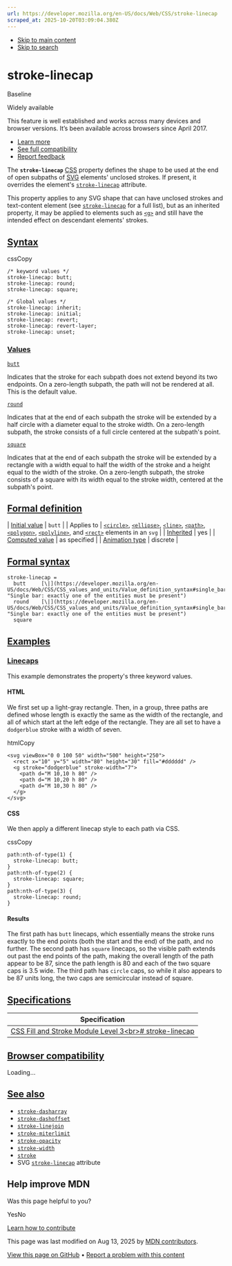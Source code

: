 ```yaml
---
url: https://developer.mozilla.org/en-US/docs/Web/CSS/stroke-linecap
scraped_at: 2025-10-20T03:09:04.380Z
---
```


- [Skip to main content](https://developer.mozilla.org/en-US/docs/Web/CSS/stroke-linecap#content)
- [Skip to search](https://developer.mozilla.org/en-US/docs/Web/CSS/stroke-linecap#search)

# stroke-linecap


Baseline

Widely available


This feature is well established and works across many devices and browser versions. It’s been available across browsers since ⁨April 2017⁩.


- [Learn more](https://developer.mozilla.org/en-US/docs/Glossary/Baseline/Compatibility)
- [See full compatibility](https://developer.mozilla.org/en-US/docs/Web/CSS/stroke-linecap#browser_compatibility)
- [Report feedback](https://survey.alchemer.com/s3/7634825/MDN-baseline-feedback?page=%2Fen-US%2Fdocs%2FWeb%2FCSS%2Fstroke-linecap&level=high)

The **`stroke-linecap`** [CSS](https://developer.mozilla.org/en-US/docs/Web/CSS) property defines the shape to be used at the end of open subpaths of [SVG](https://developer.mozilla.org/en-US/docs/Web/SVG) elements' unclosed strokes. If present, it overrides the element's [`stroke-linecap`](https://developer.mozilla.org/en-US/docs/Web/SVG/Reference/Attribute/stroke-linecap) attribute.

This property applies to any SVG shape that can have unclosed strokes and text-content element (see [`stroke-linecap`](https://developer.mozilla.org/en-US/docs/Web/SVG/Reference/Attribute/stroke-linecap) for a full list), but as an inherited property, it may be applied to elements such as [`<g>`](https://developer.mozilla.org/en-US/docs/Web/SVG/Reference/Element/g) and still have the intended effect on descendant elements' strokes.

## [Syntax](https://developer.mozilla.org/en-US/docs/Web/CSS/stroke-linecap\#syntax)

cssCopy

```
/* keyword values */
stroke-linecap: butt;
stroke-linecap: round;
stroke-linecap: square;

/* Global values */
stroke-linecap: inherit;
stroke-linecap: initial;
stroke-linecap: revert;
stroke-linecap: revert-layer;
stroke-linecap: unset;

```

### [Values](https://developer.mozilla.org/en-US/docs/Web/CSS/stroke-linecap\#values)

[`butt`](https://developer.mozilla.org/en-US/docs/Web/CSS/stroke-linecap#butt)

Indicates that the stroke for each subpath does not extend beyond its two endpoints. On a zero-length subpath, the path will not be rendered at all. This is the default value.

[`round`](https://developer.mozilla.org/en-US/docs/Web/CSS/stroke-linecap#round)

Indicates that at the end of each subpath the stroke will be extended by a half circle with a diameter equal to the stroke width. On a zero-length subpath, the stroke consists of a full circle centered at the subpath's point.

[`square`](https://developer.mozilla.org/en-US/docs/Web/CSS/stroke-linecap#square)

Indicates that at the end of each subpath the stroke will be extended by a rectangle with a width equal to half the width of the stroke and a height equal to the width of the stroke. On a zero-length subpath, the stroke consists of a square with its width equal to the stroke width, centered at the subpath's point.

## [Formal definition](https://developer.mozilla.org/en-US/docs/Web/CSS/stroke-linecap\#formal_definition)

| [Initial value](https://developer.mozilla.org/en-US/docs/Web/CSS/CSS_cascade/Value_processing#initial_value) | `butt` |
| Applies to | [`<circle>`](https://developer.mozilla.org/en-US/docs/Web/SVG/Reference/Element/circle), [`<ellipse>`](https://developer.mozilla.org/en-US/docs/Web/SVG/Reference/Element/ellipse), [`<line>`](https://developer.mozilla.org/en-US/docs/Web/SVG/Reference/Element/line), [`<path>`](https://developer.mozilla.org/en-US/docs/Web/SVG/Reference/Element/path), [`<polygon>`](https://developer.mozilla.org/en-US/docs/Web/SVG/Reference/Element/polygon), [`<polyline>`](https://developer.mozilla.org/en-US/docs/Web/SVG/Reference/Element/polyline), and [`<rect>`](https://developer.mozilla.org/en-US/docs/Web/SVG/Reference/Element/rect) elements in an `svg` |
| [Inherited](https://developer.mozilla.org/en-US/docs/Web/CSS/CSS_cascade/Inheritance) | yes |
| [Computed value](https://developer.mozilla.org/en-US/docs/Web/CSS/CSS_cascade/Value_processing#computed_value) | as specified |
| [Animation type](https://developer.mozilla.org/en-US/docs/Web/CSS/CSS_animated_properties) | discrete |

## [Formal syntax](https://developer.mozilla.org/en-US/docs/Web/CSS/stroke-linecap\#formal_syntax)

```
stroke-linecap =
  butt     [\|](https://developer.mozilla.org/en-US/docs/Web/CSS/CSS_values_and_units/Value_definition_syntax#single_bar "Single bar: exactly one of the entities must be present")
  round    [\|](https://developer.mozilla.org/en-US/docs/Web/CSS/CSS_values_and_units/Value_definition_syntax#single_bar "Single bar: exactly one of the entities must be present")
  square

```

## [Examples](https://developer.mozilla.org/en-US/docs/Web/CSS/stroke-linecap\#examples)

### [Linecaps](https://developer.mozilla.org/en-US/docs/Web/CSS/stroke-linecap\#linecaps)

This example demonstrates the property's three keyword values.

#### HTML

We first set up a light-gray rectangle. Then, in a group, three paths are defined whose length is exactly the same as the width of the rectangle, and all of which start at the left edge of the rectangle. They are all set to have a `dodgerblue` stroke with a width of seven.

htmlCopy

```
<svg viewBox="0 0 100 50" width="500" height="250">
  <rect x="10" y="5" width="80" height="30" fill="#dddddd" />
  <g stroke="dodgerblue" stroke-width="7">
    <path d="M 10,10 h 80" />
    <path d="M 10,20 h 80" />
    <path d="M 10,30 h 80" />
  </g>
</svg>

```

#### CSS

We then apply a different linecap style to each path via CSS.

cssCopy

```
path:nth-of-type(1) {
  stroke-linecap: butt;
}
path:nth-of-type(2) {
  stroke-linecap: square;
}
path:nth-of-type(3) {
  stroke-linecap: round;
}

```

#### Results

The first path has `butt` linecaps, which essentially means the stroke runs exactly to the end points (both the start and the end) of the path, and no further. The second path has `square` linecaps, so the visible path extends out past the end points of the path, making the overall length of the path appear to be 87, since the path length is 80 and each of the two square caps is 3.5 wide. The third path has `circle` caps, so while it also appears to be 87 units long, the two caps are semicircular instead of square.

## [Specifications](https://developer.mozilla.org/en-US/docs/Web/CSS/stroke-linecap\#specifications)

| Specification |
| --- |
| [CSS Fill and Stroke Module Level 3\<br>\# stroke-linecap](https://drafts.fxtf.org/fill-stroke-3/#stroke-linecap) |

## [Browser compatibility](https://developer.mozilla.org/en-US/docs/Web/CSS/stroke-linecap\#browser_compatibility)

Loading…

## [See also](https://developer.mozilla.org/en-US/docs/Web/CSS/stroke-linecap\#see_also)

- [`stroke-dasharray`](https://developer.mozilla.org/en-US/docs/Web/CSS/stroke-dasharray)
- [`stroke-dashoffset`](https://developer.mozilla.org/en-US/docs/Web/CSS/stroke-dashoffset)
- [`stroke-linejoin`](https://developer.mozilla.org/en-US/docs/Web/CSS/stroke-linejoin)
- [`stroke-miterlimit`](https://developer.mozilla.org/en-US/docs/Web/CSS/stroke-miterlimit)
- [`stroke-opacity`](https://developer.mozilla.org/en-US/docs/Web/CSS/stroke-opacity)
- [`stroke-width`](https://developer.mozilla.org/en-US/docs/Web/CSS/stroke-width)
- [`stroke`](https://developer.mozilla.org/en-US/docs/Web/CSS/stroke)
- SVG [`stroke-linecap`](https://developer.mozilla.org/en-US/docs/Web/SVG/Reference/Attribute/stroke-linecap) attribute

## Help improve MDN

Was this page helpful to you?

YesNo

[Learn how to contribute](https://developer.mozilla.org/en-US/docs/MDN/Community/Getting_started)

This page was last modified on ⁨Aug 13, 2025⁩ by [MDN contributors](https://developer.mozilla.org/en-US/docs/Web/CSS/stroke-linecap/contributors.txt).


[View this page on GitHub](https://github.com/mdn/content/blob/main/files/en-us/web/css/stroke-linecap/index.md?plain=1 "Folder: ⁨en-us/web/css/stroke-linecap⁩ (Opens in a new tab)") • [Report a problem with this content](https://github.com/mdn/content/issues/new?template=page-report.yml&mdn-url=https%3A%2F%2Fdeveloper.mozilla.org%2Fen-US%2Fdocs%2FWeb%2FCSS%2Fstroke-linecap&metadata=%3C%21--+Do+not+make+changes+below+this+line+--%3E%0A%3Cdetails%3E%0A%3Csummary%3EPage+report+details%3C%2Fsummary%3E%0A%0A*+Folder%3A+%60en-us%2Fweb%2Fcss%2Fstroke-linecap%60%0A*+MDN+URL%3A+https%3A%2F%2Fdeveloper.mozilla.org%2Fen-US%2Fdocs%2FWeb%2FCSS%2Fstroke-linecap%0A*+GitHub+URL%3A+https%3A%2F%2Fgithub.com%2Fmdn%2Fcontent%2Fblob%2Fmain%2Ffiles%2Fen-us%2Fweb%2Fcss%2Fstroke-linecap%2Findex.md%0A*+Last+commit%3A+https%3A%2F%2Fgithub.com%2Fmdn%2Fcontent%2Fcommit%2F06639598f7805417a0331fe403304af9c7ecc2de%0A*+Document+last+modified%3A+2025-08-13T02%3A06%3A22.000Z%0A%0A%3C%2Fdetails%3E "This will take you to GitHub to file a new issue.")